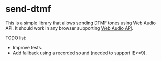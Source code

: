 # send-dtmf

This is a simple library that allows sending DTMF tones using Web Audio API.
It should work in any browser supporting [Web Audio API](http://caniuse.com/#feat=audio-api).

TODO list:

*   Improve tests.
*   Add fallback using a recorded sound (needed to support IE>=9).
